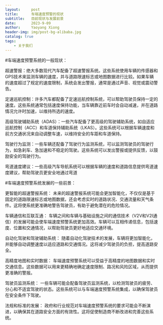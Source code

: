 ```yaml
---
layout:     post
title:      车端速度预警的现状
subtitle:   目前现状与发展前景
date:       2023-9-09
author:     Yaoyang Xiong
header-img: img/post-bg-alibaba.jpg
catalog: true
tags:
    - 关于我们
---
```


#车端速度预警系统的一般现状：

超速警报：绝大多数现代汽车配备了超速警报系统。这些系统使用车辆的传感器和GPS技术来监测车辆的速度，并与道路限速标志或地图数据进行比较。如果车辆的速度超过了规定的速度限制，系统会发出警报，通常是通过声音、视觉或震动警告。

定速巡航控制：许多汽车都配备了定速巡航控制系统，可以帮助驾驶员保持一定的速度。这些系统通常包括速度保持功能，当车辆靠近前车时会自动减速，并在道路情况允许时加速，以维持所选的速度。

高级驾驶辅助系统（ADAS）：一些汽车配备了更高级的驾驶辅助系统，如自适应巡航控制（ACC）和车道保持辅助系统（LKAS）。这些系统可以根据车辆速度和前方交通状况来自动调整车速，以维持安全的车距和车道保持。

驾驶行为监测：一些车辆还配备了驾驶行为监测系统，可以监测驾驶员的驾驶行为，如急刹车、急加速和不稳定的驾驶。这些系统可以发出警报或提供反馈，以鼓励安全的驾驶行为。

弯道速度建议：一些高级汽车导航系统可以根据车辆的速度和道路信息提供弯道速度建议，帮助驾驶员更安全地通过弯道

#车端速度预警系统发展的一些前景：

更智能的超速警报系统： 未来的超速警报系统可能会更加智能化，不仅仅是基于固定的道路限速标志或地图数据，还会考虑实时的道路状况、交通流量和天气条件。这将使系统更准确地警告驾驶员，有助于避免潜在的危险情况。

车辆通信和互联互通： 车辆之间和车辆与基础设施之间的通信技术（V2V和V2I通信）的发展可能会使车端速度预警系统更加高效。车辆可以互相传递信息，包括速度、位置和交通情况，以帮助驾驶员更好地适应交通环境。

自动化驾驶和驾驶辅助系统： 随着自动化驾驶技术的发展，车辆将更加智能化，并能够自动调整速度以适应道路和交通情况。这将减少驾驶员的负担，提高道路安全。

高精度地图和实时数据： 车端速度预警系统可以受益于高精度的地图数据和实时交通信息。这些数据可以用来更精确地确定速度限制、路况和风险区域，从而提供更准确的警报。

驾驶员监测系统： 一些车辆可能会配备驾驶员监测系统，以检测驾驶员的疲劳、分心和不适宜驾驶的状态。这些系统可以与车端速度预警系统集成，以确保驾驶员在安全条件下驾驶。

法规和标准的发展： 政府和行业规范对车端速度预警系统的要求可能会不断演进，以确保其在道路安全方面的有效性。这将促使制造商不断改进和完善这些系统。

